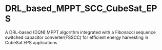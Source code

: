 # DRL_based_MPPT_SCC_CubeSat_EPS
A DRL-based (DQN) MPPT algorithm integrated with a Fibonacci sequence switched capacitor converter(FSSCC) for efficient energy harvesting in CubeSat EPS applications
